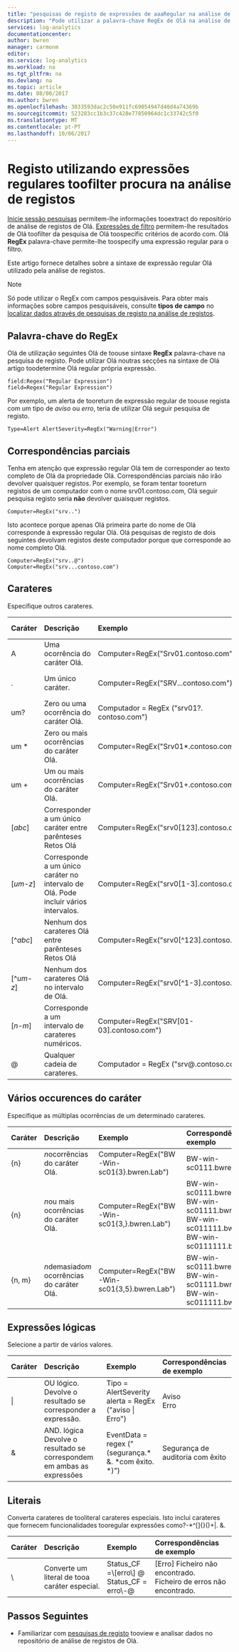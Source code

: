 ```yaml
---
title: "pesquisas de registo de expressões de aaaRegular na análise de registos do OMS | Microsoft Docs"
description: "Pode utilizar a palavra-chave RegEx de Olá na análise de registos registo pesquisas toohello Olá resultados do filtro de acordo com tooa de expressão regular.  Este artigo fornece sintaxe Olá para estas expressões com vários exemplos."
services: log-analytics
documentationcenter: 
author: bwren
manager: carmonm
editor: 
ms.service: log-analytics
ms.workload: na
ms.tgt_pltfrm: na
ms.devlang: na
ms.topic: article
ms.date: 08/08/2017
ms.author: bwren
ms.openlocfilehash: 3033593dac2c50e911fc69054947d40d4a74369b
ms.sourcegitcommit: 523283cc1b3c37c428e77850964dc1c33742c5f0
ms.translationtype: MT
ms.contentlocale: pt-PT
ms.lasthandoff: 10/06/2017
---
```

# <a name="using-regular-expressions-toofilter-log-searches-in-log-analytics"></a>Registo utilizando expressões regulares toofilter procura na análise de registos

[Inicie sessão pesquisas](log-analytics-log-searches.md) permitem-lhe informações tooextract do repositório de análise de registos de Olá.  [Expressões de filtro](log-analytics-search-reference.md#filter-expressions) permitem-lhe resultados de Olá toofilter da pesquisa de Olá toospecific critérios de acordo com.  Olá **RegEx** palavra-chave permite-lhe toospecify uma expressão regular para o filtro.  

Este artigo fornece detalhes sobre a sintaxe de expressão regular Olá utilizado pela análise de registos.

> [!NOTE]
> Só pode utilizar o RegEx com campos pesquisáveis.  Para obter mais informações sobre campos pesquisáveis, consulte **tipos de campo** no [localizar dados através de pesquisas de registo na análise de registos](log-analytics-log-searches.md#use-additional-filters).


## <a name="regex-keyword"></a>Palavra-chave do RegEx

Olá de utilização seguintes Olá de toouse sintaxe **RegEx** palavra-chave na pesquisa de registo.  Pode utilizar Olá noutras secções na sintaxe de Olá artigo toodetermine Olá regular própria expressão.

    field:Regex("Regular Expression")
    field=Regex("Regular Expression")

Por exemplo, um alerta de tooreturn de expressão regular de toouse regista com um tipo de *aviso* ou *erro*, teria de utilizar Olá seguir pesquisa de registo.

    Type=Alert AlertSeverity=RegEx("Warning|Error")

## <a name="partial-matches"></a>Correspondências parciais
Tenha em atenção que expressão regular Olá tem de corresponder ao texto completo de Olá da propriedade Olá.  Correspondências parciais não irão devolver quaisquer registos.  Por exemplo, se foram tentar tooreturn registos de um computador com o nome srv01.contoso.com, Olá seguir pesquisa registo seria **não** devolver quaisquer registos.

    Computer=RegEx("srv..")

Isto acontece porque apenas Olá primeira parte do nome de Olá corresponde à expressão regular Olá.  Olá pesquisas de registo de dois seguintes devolvam registos deste computador porque que corresponde ao nome completo Olá.

    Computer=RegEx("srv..@")
    Computer=RegEx("srv...contoso.com")

## <a name="characters"></a>Carateres
Especifique outros carateres.

| Caráter | Descrição | Exemplo | Correspondências de exemplo |
|:--|:--|:--|:--|
| A | Uma ocorrência do caráter Olá. | Computer=RegEx("Srv01.contoso.com") | Srv01.contoso.com |
| . | Um único caráter. | Computer=RegEx("SRV...contoso.com") | Srv01.contoso.com<br>SRV02.contoso.com<br>srv03.contoso.com |
| um? | Zero ou uma ocorrência do caráter Olá. | Computador = RegEx ("srv01?. contoso.com") | srv0.contoso.com<br>Srv01.contoso.com |
| um * | Zero ou mais ocorrências do caráter Olá. | Computer=RegEx("Srv01*.contoso.com") | srv0.contoso.com<br>Srv01.contoso.com<br>srv011.contoso.com<br>srv0111.contoso.com |
| um + | Um ou mais ocorrências do caráter Olá. | Computer=RegEx("Srv01+.contoso.com") | Srv01.contoso.com<br>srv011.contoso.com<br>srv0111.contoso.com |
| [*abc*] | Corresponder a um único caráter entre parênteses Retos Olá | Computer=RegEx("srv0[123].contoso.com") | Srv01.contoso.com<br>SRV02.contoso.com<br>srv03.contoso.com |
| [*um*-*z*] | Corresponde a um único caráter no intervalo de Olá.  Pode incluir vários intervalos. | Computer=RegEx("srv0[1-3].contoso.com") | Srv01.contoso.com<br>SRV02.contoso.com<br>srv03.contoso.com |
| [^*abc*] | Nenhum dos carateres Olá entre parênteses Retos Olá | Computer=RegEx("srv0[^123].contoso.com") | srv05.contoso.com<br>SRV06.contoso.com<br>srv07.contoso.com |
| [^*um*-*z*] | Nenhum dos carateres Olá no intervalo de Olá. | Computer=RegEx("srv0[^1-3].contoso.com") | srv05.contoso.com<br>SRV06.contoso.com<br>srv07.contoso.com |
| [*n*-*m*] | Corresponde a um intervalo de carateres numéricos. | Computer=RegEx("SRV[01-03].contoso.com") | Srv01.contoso.com<br>SRV02.contoso.com<br>srv03.contoso.com |
| @ | Qualquer cadeia de carateres. | Computador = RegEx ("srv@.contoso.com") | Srv01.contoso.com<br>SRV02.contoso.com<br>srv03.contoso.com |


## <a name="multiple-occurences-of-character"></a>Vários occurences do caráter
Especifique as múltiplas ocorrências de um determinado carateres.

| Caráter | Descrição | Exemplo | Correspondências de exemplo |
|:--|:--|:--|:--|
| {n} |  *n*ocorrências do caráter Olá. | Computer=RegEx("BW-Win-sc01{3}.bwren.Lab") | BW-win-sc0111.bwren.lab |
| {n} |  *n*ou mais ocorrências do caráter Olá. | Computer=RegEx("BW-Win-sc01{3,}.bwren.Lab") | BW-win-sc0111.bwren.lab<br>BW-win-sc01111.bwren.lab<br>BW-win-sc011111.bwren.lab<br>BW-win-sc0111111.bwren.lab |
| {n, m} |  *n*demasiado*m* ocorrências do caráter Olá. | Computer=RegEx("BW-Win-sc01{3,5}.bwren.Lab") | BW-win-sc0111.bwren.lab<br>BW-win-sc01111.bwren.lab<br>BW-win-sc011111.bwren.lab |


## <a name="logical-expressions"></a>Expressões lógicas
Selecione a partir de vários valores.

| Caráter | Descrição | Exemplo | Correspondências de exemplo |
|:--|:--|:--|:--|
| &#124; | OU lógico.  Devolve o resultado se corresponder a expressão. | Tipo = AlertSeverity alerta = RegEx ("aviso &#124; Erro") | Aviso<br>Erro |
| & | AND. lógica  Devolve o resultado se correspondem em ambas as expressões | EventData = regex ("(segurança.\* &. \*com êxito. \*)") | Segurança de auditoria com êxito |


## <a name="literals"></a>Literais
Converta carateres de tooliteral carateres especiais.  Isto inclui carateres que fornecem funcionalidades tooregular expressões como?-\*^\[\]{}\(\)+\|. &.

| Caráter | Descrição | Exemplo | Correspondências de exemplo |
|:--|:--|:--|:--|
| \\ | Converte um literal de tooa caráter especial. | Status_CF =\\[erro\\] @<br>Status_CF = erro\\-@ | [Erro] Ficheiro não encontrado.<br>Ficheiro de erros não encontrado. |


## <a name="next-steps"></a>Passos Seguintes

* Familiarizar com [pesquisas de registo](log-analytics-log-searches.md) tooview e analisar dados no repositório de análise de registos de Olá.
